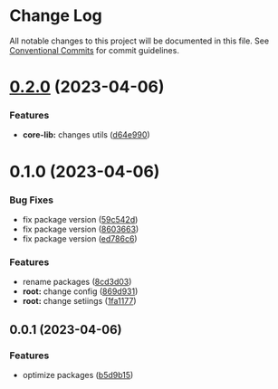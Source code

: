 # Change Log

All notable changes to this project will be documented in this file.
See [Conventional Commits](https://conventionalcommits.org) for commit guidelines.

# [0.2.0](https://github.com/SeniorIgor/lerna-monorepo/compare/@senior_org/core-utils@0.1.0...@senior_org/core-utils@0.2.0) (2023-04-06)


### Features

* **core-lib:** changes utils ([d64e990](https://github.com/SeniorIgor/lerna-monorepo/commit/d64e990e3fae22fc14a0ff8eee6e091481fd843b))





# 0.1.0 (2023-04-06)


### Bug Fixes

* fix package version ([59c542d](https://github.com/SeniorIgor/lerna-monorepo/commit/59c542d50d2895f3d5cad3bd66de65a6304545a5))
* fix package version ([8603663](https://github.com/SeniorIgor/lerna-monorepo/commit/8603663c81ef9a42ffa6b3231dc4099bbae387ea))
* fix package version ([ed786c6](https://github.com/SeniorIgor/lerna-monorepo/commit/ed786c6a153d0096b3b276c4f0c6025879096c66))


### Features

* rename packages ([8cd3d03](https://github.com/SeniorIgor/lerna-monorepo/commit/8cd3d03700e5dc30a19396c07efe1cf331d1d37d))
* **root:** change config ([869d931](https://github.com/SeniorIgor/lerna-monorepo/commit/869d931c66e5c5f9f91c75e778ffaff06c3afec3))
* **root:** change setiings ([1fa1177](https://github.com/SeniorIgor/lerna-monorepo/commit/1fa1177cb78f71aded1d9c95feedf1246308cb99))



## 0.0.1 (2023-04-06)


### Features

* optimize packages ([b5d9b15](https://github.com/SeniorIgor/lerna-monorepo/commit/b5d9b1533d9055ed128ac5cf85fa40dfc67728bd))
